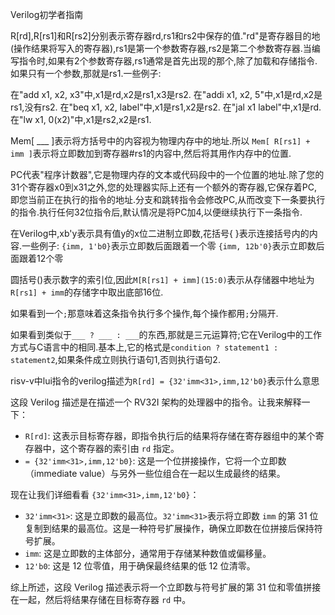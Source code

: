 Verilog初学者指南

R[rd],R[rs1]和R[rs2]分别表示寄存器rd,rs1和rs2中保存的值."rd"是寄存器目的地(操作结果将写入的寄存器),rs1是第一个参数寄存器,rs2是第二个参数寄存器.当编写指令时,如果有2个参数寄存器,rs1通常是首先出现的那个,除了加载和存储指令.如果只有一个参数,那就是rs1.一些例子:

在"add x1, x2, x3"中,x1是rd,x2是rs1,x3是rs2.
在"addi x1, x2, 5"中,x1是rd,x2是rs1,没有rs2.
在"beq x1, x2, label"中,x1是rs1,x2是rs2.
在"jal x1 label"中,x1是rd.
在"lw x1, 0(x2)"中,x1是rs2,x2是rs1.

Mem[ ___ ]表示将方括号中的内容视为物理内存中的地址.所以
`Mem[ R[rs1] + imm ]`表示将立即数加到寄存器#rs1的内容中,然后将其用作内存中的位置.

PC代表"程序计数器",它是物理内存的文本或代码段中的一个位置的地址.除了您的31个寄存器x0到x31之外,您的处理器实际上还有一个额外的寄存器,它保存着PC,即您当前正在执行的指令的地址.分支和跳转指令会修改PC,从而改变下一条要执行的指令.执行任何32位指令后,默认情况是将PC加4,以便继续执行下一条指令.

在Verilog中,xb'y表示具有值y的x位二进制立即数,花括号{ }表示连接括号内的内容.一些例子:
`{imm, 1'b0}`表示立即数后面跟着一个零
`{imm, 12b'0}`表示立即数后面跟着12个零

圆括号()表示数字的索引位,因此`M[R[rs1] + imm](15:0)`表示从存储器中地址为`R[rs1] + imm`的存储字中取出底部16位.

如果看到一个`;`那意味着这条指令执行多个操作,每个操作都用`;`分隔开.

如果看到类似于`___ ? ___ : ___`的东西,那就是三元运算符;它在Verilog中的工作方式与C语言中的相同.基本上,它的格式是`condition ? statement1 : statement2`,如果条件成立则执行语句1,否则执行语句2.



risv-v中lui指令的verilog描述为`R[rd] = {32'imm<31>,imm,12'b0}`表示什么意思

这段 Verilog 描述是在描述一个 RV32I 架构的处理器中的指令。让我来解释一下：

- `R[rd]`: 这表示目标寄存器，即指令执行后的结果将存储在寄存器组中的某个寄存器中，这个寄存器的索引由 `rd` 指定。
- `= {32'imm<31>,imm,12'b0}`: 这是一个位拼接操作，它将一个立即数（immediate value）与另外一些位组合在一起以生成最终的结果。

现在让我们详细看看 `{32'imm<31>,imm,12'b0}`：

- `32'imm<31>`: 这是立即数的最高位。`32'imm<31>`表示将立即数 `imm` 的第 31 位复制到结果的最高位。这是一种符号扩展操作，确保立即数在位拼接后保持符号扩展。
- `imm`: 这是立即数的主体部分，通常用于存储某种数值或偏移量。
- `12'b0`: 这是 12 位零值，用于确保最终结果的低 12 位清零。

综上所述，这段 Verilog 描述表示将一个立即数与符号扩展的第 31 位和零值拼接在一起，然后将结果存储在目标寄存器 `rd` 中。
